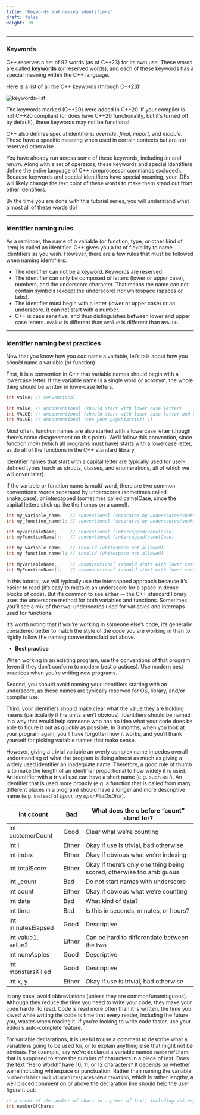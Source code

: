 ```yaml
---
title: "Keywords and naming identifiers" 
draft: false
weight: 10
---
```


---

### Keywords

C++ reserves a set of 92 words (as of C++23) for its own use. These words are called **keywords** (or reserved words), and each of these keywords has a special meaning within the C++ language.

Here is a list of all the C++ keywords (through C++23):

![keywords-list](../../../images/notes/C++/keywords&naming-identifiers/keywords-list.png)

The keywords marked (C++20) were added in C++20. If your compiler is not C++20 compliant (or does have C++20 functionality, but it’s turned off by default), these keywords may not be functional.

C++ also defines special identifiers: _override_, _final_, _import_, and _module_. These have a specific meaning when used in certain contexts but are not reserved otherwise.

You have already run across some of these keywords, including _int_ and _return_. Along with a set of operators, these keywords and special identifiers define the entire language of C++ (preprocessor commands excluded). Because keywords and special identifiers have special meaning, your IDEs will likely change the text color of these words to make them stand out from other identifiers.

By the time you are done with this tutorial series, you will understand what almost all of these words do!

---

### Identifier naming rules[](#rules)

As a reminder, the name of a variable (or function, type, or other kind of item) is called an identifier. C++ gives you a lot of flexibility to name identifiers as you wish. However, there are a few rules that must be followed when naming identifiers:

*   The identifier can not be a keyword. Keywords are reserved.
*   The identifier can only be composed of letters (lower or upper case), numbers, and the underscore character. That means the name can not contain symbols (except the underscore) nor whitespace (spaces or tabs).
*   The identifier must begin with a letter (lower or upper case) or an underscore. It can not start with a number.
*   C++ is case sensitive, and thus distinguishes between lower and upper case letters. `nvalue` is different than `nValue` is different than `NVALUE`.

---

### Identifier naming best practices

Now that you know how you _can_ name a variable, let’s talk about how you _should_ name a variable (or function).

First, it is a convention in C++ that variable names should begin with a lowercase letter. If the variable name is a single word or acronym, the whole thing should be written in lowercase letters.

```cpp
int value; // conventional

int Value; // unconventional (should start with lower case letter)
int VALUE; // unconventional (should start with lower case letter and be in all lower case)
int VaLuE; // unconventional (see your psychiatrist) ;)
```

Most often, function names are also started with a lowercase letter (though there’s some disagreement on this point). We’ll follow this convention, since function _main_ (which all programs must have) starts with a lowercase letter, as do all of the functions in the C++ standard library.

Identifier names that start with a capital letter are typically used for user-defined types (such as structs, classes, and enumerations, all of which we will cover later).

If the variable or function name is multi-word, there are two common conventions: words separated by underscores (sometimes called snake\_case), or intercapped (sometimes called camelCase, since the capital letters stick up like the humps on a camel).

```cpp
int my_variable_name;   // conventional (separated by underscores/snake_case)
int my_function_name(); // conventional (separated by underscores/snake_case)

int myVariableName;     // conventional (intercapped/camelCase)
int myFunctionName();   // conventional (intercapped/camelCase)

int my variable name;   // invalid (whitespace not allowed)
int my function name(); // invalid (whitespace not allowed) 

int MyVariableName;     // unconventional (should start with lower case letter)
int MyFunctionName();   // unconventional (should start with lower case letter)
```

In this tutorial, we will typically use the intercapped approach because it’s easier to read (it’s easy to mistake an underscore for a space in dense blocks of code). But it’s common to see either -- the C++ standard library uses the underscore method for both variables and functions. Sometimes you’ll see a mix of the two: underscores used for variables and intercaps used for functions.

It’s worth noting that if you’re working in someone else’s code, it’s generally considered better to match the style of the code you are working in than to rigidly follow the naming conventions laid out above.

- **Best practice**

When working in an existing program, use the conventions of that program (even if they don’t conform to modern best practices). Use modern best practices when you’re writing new programs.

Second, you should avoid naming your identifiers starting with an underscore, as these names are typically reserved for OS, library, and/or compiler use.

Third, your identifiers should make clear what the value they are holding means (particularly if the units aren’t obvious). Identifiers should be named in a way that would help someone who has no idea what your code does be able to figure it out as quickly as possible. In 3 months, when you look at your program again, you’ll have forgotten how it works, and you’ll thank yourself for picking variable names that make sense.

However, giving a trivial variable an overly complex name impedes overall understanding of what the program is doing almost as much as giving a widely used identifier an inadequate name. Therefore, a good rule of thumb is to make the length of an identifier proportional to how widely it is used. An identifier with a trivial use can have a short name (e.g. such as _i_). An identifier that is used more broadly (e.g. a function that is called from many different places in a program) should have a longer and more descriptive name (e.g. instead of _open_, try _openFileOnDisk_).


|int ccount        |Bad   |What does the c before “count” stand for?                           |
|------------------|------|--------------------------------------------------------------------|
|int customerCount |Good  |Clear what we’re counting                                           |
|int i             |Either|Okay if use is trivial, bad otherwise                               |
|int index         |Either|Okay if obvious what we’re indexing                                 |
|int totalScore    |Either|Okay if there’s only one thing being scored, otherwise too ambiguous|
|int _count        |Bad   |Do not start names with underscore                                  |
|int count         |Either|Okay if obvious what we’re counting                                 |
|int data          |Bad   |What kind of data?                                                  |
|int time          |Bad   |Is this in seconds, minutes, or hours?                              |
|int minutesElapsed|Good  |Descriptive                                                         |
|int value1, value2|Either|Can be hard to differentiate between the two                        |
|int numApples     |Good  |Descriptive                                                         |
|int monstersKilled|Good  |Descriptive                                                         |
|int x, y          |Either|Okay if use is trivial, bad otherwise                               |


In any case, avoid abbreviations (unless they are common/unambiguous). Although they reduce the time you need to write your code, they make your code harder to read. Code is read more often than it is written, the time you saved while writing the code is time that every reader, including the future you, wastes when reading it. If you’re looking to write code faster, use your editor’s auto-complete feature.

For variable declarations, it is useful to use a comment to describe what a variable is going to be used for, or to explain anything else that might not be obvious. For example, say we’ve declared a variable named `numberOfChars` that is supposed to store the number of characters in a piece of text. Does the text “Hello World!” have 10, 11, or 12 characters? It depends on whether we’re including whitespace or punctuation. Rather than naming the variable `numberOfCharsIncludingWhitespaceAndPunctuation`, which is rather lengthy, a well placed comment on or above the declaration line should help the user figure it out:

```cpp
// a count of the number of chars in a piece of text, including whitespace and punctuation
int numberOfChars;
```